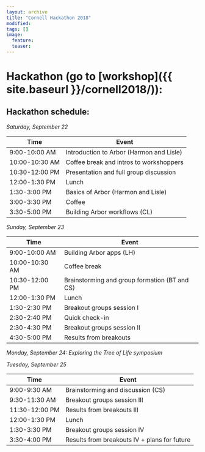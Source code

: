 ```yaml
---
layout: archive
title: "Cornell Hackathon 2018"
modified:
tags: []
image:
  feature:
  teaser:
---
```


# Hackathon (go to [workshop]({{ site.baseurl }}/cornell2018/)):

## Hackathon schedule:

*Saturday, September 22*

| Time | Event |
| --- | --- |
| 9:00-10:00 AM | Introduction to Arbor (Harmon and Lisle) |
| 10:00-10:30 AM | Coffee break and intros to workshoppers |
| 10:30-12:00 PM | Presentation and full group discussion |
| 12:00-1:30 PM | Lunch |
| 1:30-3:00 PM | Basics of Arbor (Harmon and Lisle) |
| 3:00-3:30 PM | Coffee |
| 3:30-5:00 PM | Building Arbor workflows (CL) |

*Sunday, September 23*

| Time | Event |
| --- | --- |
| 9:00-10:00 AM | Building Arbor apps (LH) |
| 10:00-10:30 AM | Coffee break |
| 10:30-12:00 PM | Brainstorming and group formation (BT and CS) |
| 12:00-1:30 PM | Lunch |
| 1:30-2:30 PM | Breakout groups session I |
| 2:30-2:40 PM | Quick check-in |
| 2:30-4:30 PM | Breakout groups session II |
| 4:30-5:00 PM | Results from breakouts |

*Monday, September 24: Exploring the Tree of Life symposium*

*Tuesday, September 25*

| Time | Event |
| --- | --- |
| 9:00-9:30 AM | Brainstorming and discussion (CS) |
| 9:30-11:30 AM | Breakout groups session III |
| 11:30-12:00 PM | Results from breakouts III |
| 12:00-1:30 PM | Lunch |
| 1:30-3:30 PM | Breakout groups session IV |
| 3:30-4:00 PM | Results from breakouts IV + plans for future |
